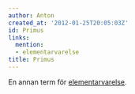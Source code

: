 ```yaml
---
author: Anton
created_at: '2012-01-25T20:05:03Z'
id: Primus
links:
  mention:
  - elementarvarelse
title: Primus
---
```


En annan term för [elementarvarelse].

  [elementarvarelse]: elementarvarelse
